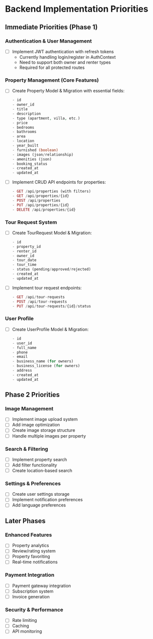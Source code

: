 # Backend Implementation Priorities

## Immediate Priorities (Phase 1)

### Authentication & User Management

- [ ] Implement JWT authentication with refresh tokens
  - Currently handling login/register in AuthContext
  - Need to support both owner and renter types
  - Required for all protected routes

### Property Management (Core Features)

- [ ] Create Property Model & Migration with essential fields:

  ```php
  - id
  - owner_id
  - title
  - description
  - type (apartment, villa, etc.)
  - price
  - bedrooms
  - bathrooms
  - area
  - location
  - year_built
  - furnished (boolean)
  - images (json/relationship)
  - amenities (json)
  - booking_status
  - created_at
  - updated_at
  ```

- [ ] Implement CRUD API endpoints for properties:
  ```php
  - GET /api/properties (with filters)
  - GET /api/properties/{id}
  - POST /api/properties
  - PUT /api/properties/{id}
  - DELETE /api/properties/{id}
  ```

### Tour Request System

- [ ] Create TourRequest Model & Migration:

  ```php
  - id
  - property_id
  - renter_id
  - owner_id
  - tour_date
  - tour_time
  - status (pending/approved/rejected)
  - created_at
  - updated_at
  ```

- [ ] Implement tour request endpoints:
  ```php
  - GET /api/tour-requests
  - POST /api/tour-requests
  - PUT /api/tour-requests/{id}/status
  ```

### User Profile

- [ ] Create UserProfile Model & Migration:
  ```php
  - id
  - user_id
  - full_name
  - phone
  - email
  - business_name (for owners)
  - business_license (for owners)
  - address
  - created_at
  - updated_at
  ```

## Phase 2 Priorities

### Image Management

- [ ] Implement image upload system
- [ ] Add image optimization
- [ ] Create image storage structure
- [ ] Handle multiple images per property

### Search & Filtering

- [ ] Implement property search
- [ ] Add filter functionality
- [ ] Create location-based search

### Settings & Preferences

- [ ] Create user settings storage
- [ ] Implement notification preferences
- [ ] Add language preferences

## Later Phases

### Enhanced Features

- [ ] Property analytics
- [ ] Review/rating system
- [ ] Property favoriting
- [ ] Real-time notifications

### Payment Integration

- [ ] Payment gateway integration
- [ ] Subscription system
- [ ] Invoice generation

### Security & Performance

- [ ] Rate limiting
- [ ] Caching
- [ ] API monitoring
